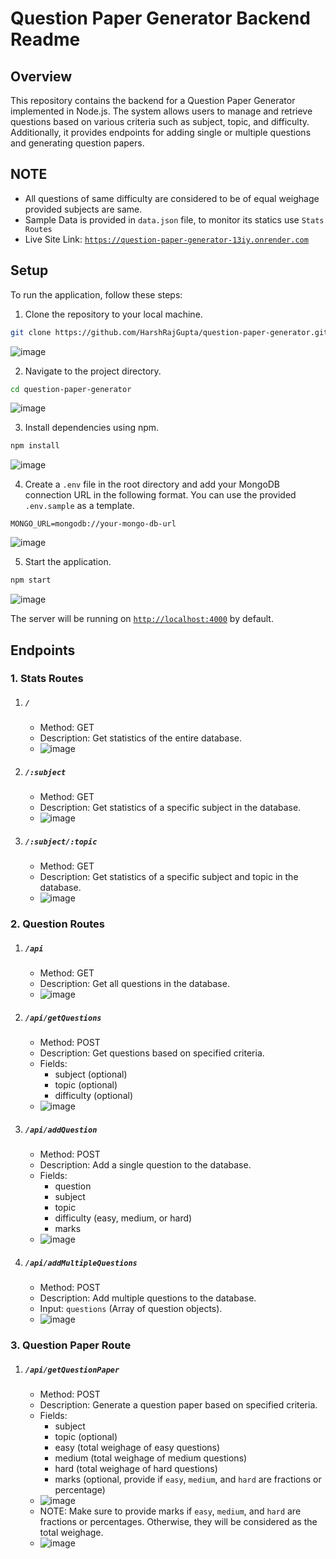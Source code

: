 # Question Paper Generator Backend Readme

## Overview

This repository contains the backend for a Question Paper Generator implemented in Node.js. The system allows users to manage and retrieve questions based on various criteria such as subject, topic, and difficulty. Additionally, it provides endpoints for adding single or multiple questions and generating question papers.

## NOTE 

- All questions of same difficulty are considered to be of equal weighage provided subjects are same.
- Sample Data is provided in `data.json` file, to monitor its statics use `Stats Routes`
- Live Site Link: [`https://question-paper-generator-13iy.onrender.com`](https://question-paper-generator-13iy.onrender.com)

## Setup

To run the application, follow these steps:

1. Clone the repository to your local machine.

```bash
git clone https://github.com/HarshRajGupta/question-paper-generator.git
```
![image](https://github.com/HarshRajGupta/question-paper-generator/assets/85221003/cafc26ac-f6ef-495d-9c6d-35eeafb54913)

2. Navigate to the project directory.

```bash
cd question-paper-generator
```
![image](https://github.com/HarshRajGupta/question-paper-generator/assets/85221003/f97103f1-e23b-495a-96ea-f0586632a008)

3. Install dependencies using npm.

```bash
npm install
```
![image](https://github.com/HarshRajGupta/question-paper-generator/assets/85221003/db5a9da8-0149-470e-b5d6-59ae77a23fb1)

4. Create a `.env` file in the root directory and add your MongoDB connection URL in the following format. You can use the provided `.env.sample` as a template.

```env
MONGO_URL=mongodb://your-mongo-db-url
```
![image](https://github.com/HarshRajGupta/question-paper-generator/assets/85221003/34a600e5-a1f0-4bef-9c13-98ddff18c5c0)

5. Start the application.

```bash
npm start
```
![image](https://github.com/HarshRajGupta/question-paper-generator/assets/85221003/ab86f97a-37eb-40cc-afa2-5a8515acee9b)

The server will be running on [`http://localhost:4000`](http://localhost:4000) by default.

## Endpoints

### 1. Stats Routes

1. ##### `/`
   - Method: GET
   - Description: Get statistics of the entire database.
   - ![image](https://github.com/HarshRajGupta/question-paper-generator/assets/85221003/c0b5b639-dadf-40ce-b2fb-e170a1fb60a2)

2. ##### `/:subject`

   - Method: GET
   - Description: Get statistics of a specific subject in the database.
   - ![image](https://github.com/HarshRajGupta/question-paper-generator/assets/85221003/e5cad74e-e459-419c-9c16-5b4bbd18a9df)

3. ##### `/:subject/:topic`

   - Method: GET
   - Description: Get statistics of a specific subject and topic in the database.
   - ![image](https://github.com/HarshRajGupta/question-paper-generator/assets/85221003/b77ed2bd-c348-4932-9412-122853af5669)

### 2. Question Routes

1. ##### `/api`

   - Method: GET
   - Description: Get all questions in the database.
   - ![image](https://github.com/HarshRajGupta/question-paper-generator/assets/85221003/e5dfe93f-93ef-4b49-b578-c7d2dfa36028)

2. ##### `/api/getQuestions`

   - Method: POST
   - Description: Get questions based on specified criteria.
   - Fields:
      - subject (optional)
      - topic (optional)
      - difficulty (optional)
   - ![image](https://github.com/HarshRajGupta/question-paper-generator/assets/85221003/b90cf4fd-0e0c-4dec-a76c-0ceee92caa96)

3. ##### `/api/addQuestion`

   - Method: POST
   - Description: Add a single question to the database.
   - Fields:
      - question
      - subject
      - topic
      - difficulty (easy, medium, or hard)
      - marks
   - ![image](https://github.com/HarshRajGupta/question-paper-generator/assets/85221003/3aad13e5-3749-40f0-bb98-6e709c2b5f6c)

4. ##### `/api/addMultipleQuestions`

   - Method: POST
   - Description: Add multiple questions to the database.
   - Input: `questions` (Array of question objects).
   - ![image](https://github.com/HarshRajGupta/question-paper-generator/assets/85221003/0836b589-20c2-4b66-b0b1-d8b1e7461b16)

### 3. Question Paper Route

1. ##### `/api/getQuestionPaper`

   - Method: POST
   - Description: Generate a question paper based on specified criteria.
   - Fields:
      - subject
      - topic (optional)
      - easy (total weighage of easy questions)
      - medium (total weighage of medium questions)
      - hard (total weighage of hard questions)
      - marks (optional, provide if `easy`, `medium`, and `hard` are fractions or percentage)
   - ![image](https://github.com/HarshRajGupta/question-paper-generator/assets/85221003/6ae7dc0d-5a18-46db-8583-a9080c98a804)
   - NOTE: Make sure to provide marks if `easy`, `medium`, and `hard` are fractions or percentages. Otherwise, they will be considered as the total weighage.
   - ![image](https://github.com/HarshRajGupta/question-paper-generator/assets/85221003/8be12783-5299-409b-9315-70ffa82aa075)
